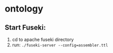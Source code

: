 # ontology


## Start Fuseki:
1. cd to apache fuseki directory
2. run:
```./fuseki-server --config=assembler.ttl```

